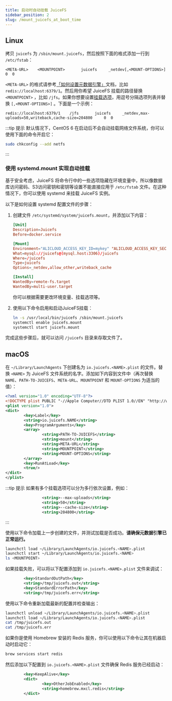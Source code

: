 ```yaml
---
title: 启动时自动挂载 JuiceFS
sidebar_position: 2
slug: /mount_juicefs_at_boot_time
---
```


## Linux

拷贝 `juicefs` 为 `/sbin/mount.juicefs`，然后按照下面的格式添加一行到 `/etc/fstab`：

```
<META-URL>    <MOUNTPOINT>       juicefs     _netdev[,<MOUNT-OPTIONS>]     0  0
```

`<META-URL>` 的格式请参考[「如何设置元数据引擎」](how_to_set_up_metadata_engine.md)文档，比如 `redis://localhost:6379/1`。然后用你希望 JuiceFS 挂载的路径替换 `<MOUNTPOINT>` ，比如 `/jfs`。如果你想要设置[挂载选项](../reference/command_reference.md#mount)，用逗号分隔选项列表并替换 `[,<MOUNT-OPTIONS>]` 。下面是一个示例：

```
redis://localhost:6379/1    /jfs       juicefs     _netdev,max-uploads=50,writeback,cache-size=204800     0  0
```

:::tip 提示
默认情况下，CentOS 6 在启动后不会自动挂载网络文件系统，你可以使用下面的命令开启它：

```bash
sudo chkconfig --add netfs
```

:::

### 使用 systemd.mount 实现自动挂载

基于安全考虑，JuiceFS 将命令行中的一些选项隐藏在环境变量中，所以像数据库访问密码、S3访问密钥和密钥等设置不能直接应用于 `/etc/fstab` 文件。在这种情况下，你可以使用 systemd 来挂载 JuiceFS 实例。

以下是如何设置 systemd 配置文件的步骤：

1. 创建文件 `/etc/systemd/system/juicefs.mount`，并添加以下内容：

    ```conf
    [Unit]
    Description=Juicefs
    Before=docker.service

    [Mount]
    Environment="ALICLOUD_ACCESS_KEY_ID=mykey" "ALICLOUD_ACCESS_KEY_SECRET=mysecret" "META_PASSWORD=mypassword"
    What=mysql://juicefs@(mysql.host:3306)/juicefs
    Where=/juicefs
    Type=juicefs
    Options=_netdev,allow_other,writeback_cache

    [Install]
    WantedBy=remote-fs.target
    WantedBy=multi-user.target
    ```

    你可以根据需要更改环境变量、挂载选项等。

2. 使用以下命令启用和启动JuiceFS挂载：

    ```sh
    ln -s /usr/local/bin/juicefs /sbin/mount.juicefs
    systemctl enable juicefs.mount
    systemctl start juicefs.mount
    ```

完成这些步骤后，就可以访问 `/juicefs` 目录来存取文件了。

## macOS

在 `~/Library/LaunchAgents` 下创建名为 `io.juicefs.<NAME>.plist` 的文件。替换 `<NAME>` 为 JuiceFS 文件系统的名字。添加如下内容到文件中（再次替换 `NAME`、`PATH-TO-JUICEFS`、`META-URL`、`MOUNTPOINT` 和 `MOUNT-OPTIONS` 为适当的值）：

```xml
<?xml version="1.0" encoding="UTF-8"?>
<!DOCTYPE plist PUBLIC "-//Apple Computer//DTD PLIST 1.0//EN" "http://www.apple.com/DTDs/PropertyList-1.0.dtd">
<plist version="1.0">
<dict>
        <key>Label</key>
        <string>io.juicefs.NAME</string>
        <key>ProgramArguments</key>
        <array>
                <string>PATH-TO-JUICEFS</string>
                <string>mount</string>
                <string>META-URL</string>
                <string>MOUNTPOINT</string>
                <string>MOUNT-OPTIONS</string>
        </array>
        <key>RunAtLoad</key>
        <true/>
</dict>
</plist>
```

:::tip 提示
如果有多个挂载选项可以分为多行依次设置，例如：

```xml
                <string>--max-uploads</string>
                <string>50</string>
                <string>--cache-size</string>
                <string>204800</string>
```

:::

使用以下命令加载上一步创建的文件，并测试加载是否成功。**请确保元数据引擎已正常运行。**

```bash
launchctl load ~/Library/LaunchAgents/io.juicefs.<NAME>.plist
launchctl start ~/Library/LaunchAgents/io.juicefs.<NAME>
ls <MOUNTPOINT>
```

如果挂载失败，可以将以下配置添加到 `io.juicefs.<NAME>.plist` 文件来调试：

```xml
        <key>StandardOutPath</key>
        <string>/tmp/juicefs.out</string>
        <key>StandardErrorPath</key>
        <string>/tmp/juicefs.err</string>
```

使用以下命令重新加载最新的配置并检查输出：

```bash
launchctl unload ~/Library/LaunchAgents/io.juicefs.<NAME>.plist
launchctl load ~/Library/LaunchAgents/io.juicefs.<NAME>.plist
cat /tmp/juicefs.out
cat /tmp/juicefs.err
```

如果你是使用 Homebrew 安装的 Redis 服务，你可以使用以下命令让其在机器启动时启动它：

```bash
brew services start redis
```

然后添加以下配置到 `io.juicefs.<NAME>.plist` 文件确保 Redis 服务已经启动：

```xml
        <key>KeepAlive</key>
        <dict>
                <key>OtherJobEnabled</key>
                <string>homebrew.mxcl.redis</string>
        </dict>
```
